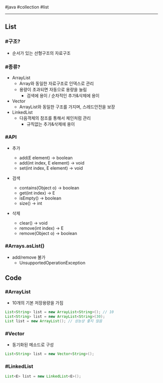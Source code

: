 \#java #collection #list

---

## List

### #구조?

- 순서가 있는 선형구조의 자료구조



### #종류?

- ArrayList
  - Array와 동일한 자료구조로 인덱스로 관리 
  - 용량이 초과되면 자동으로 용량을 늘림
    - 검색에 용이 / 순차적인 추가&삭제에 용이
- Vector
  - ArrayList와 동일한 구조를 가지며, 스레드안전을 보장
- LinkedList
  - 다음객체의 참조를 통해서 체인처럼 관리
    - 규칙없는 추가&삭제에 용이



### #API

- 추가

  - add(E element) -> boolean
  - add(int index, E element) -> void
  - set(int index, E element) -> void

- 검색

  - contains(Object o) -> boolean
  - get(int index) -> E 
  - isEmpty() -> boolean
  - size() -> int

- 삭제

  - clear() -> void
  - remove(int index) -> E
  - remove(Object o) -> boolean

  

### #Arrays.asList()

- add/remove 불가
  - UnsupportedOperationException



## Code

### #ArrayList

- 10개의 기본 저장용량을 가짐

```java
List<String> list = new ArrayList<String>(); // 10
List<String> list = new ArrayList<String>(30);
List list = new ArrayList(); // 성능상 좋지 않음
```



### #Vector

- 동기화된 메소드로 구성

```java
List<String> list = new Vector<String>();
```



### #LinkedList

```java
List<E> list = new LinkedList<E>();
```

